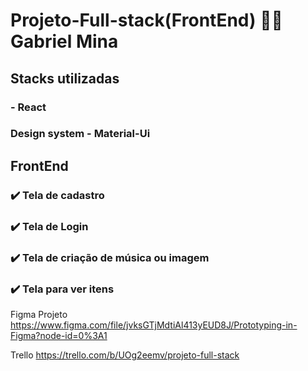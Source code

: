 # Projeto-Full-stack(FrontEnd) :technologist: Gabriel Mina
## Stacks utilizadas
### - React
### Design system - Material-Ui 


## FrontEnd

### :heavy_check_mark: Tela de cadastro 
### :heavy_check_mark: Tela de Login
### :heavy_check_mark: Tela de criação de música ou imagem 
### :heavy_check_mark: Tela para ver itens


Figma Projeto 
https://www.figma.com/file/jvksGTjMdtiAl413yEUD8J/Prototyping-in-Figma?node-id=0%3A1

Trello
https://trello.com/b/UOg2eemv/projeto-full-stack
